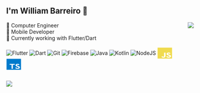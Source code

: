 <h2>I'm William Barreiro 👋</h2>

<img height="210em" src="https://github-readme-stats.vercel.app/api/top-langs/?username=WilliamFB&layout=compact&langs_count=8&theme=tokyonight" align="right"/>

<div>📖 Computer Engineer</div>
<div>📱 Mobile Developer</div>
<div>🎯 Currently working with Flutter/Dart</div>

<div style="display: inline_block">
  <br>
  <img align="center" alt="Flutter" height="30" width="40" src="https://cdn.jsdelivr.net/gh/devicons/devicon/icons/flutter/flutter-original.svg">
  <img align="center" alt="Dart" height="30" width="40" src="https://cdn.jsdelivr.net/gh/devicons/devicon/icons/dart/dart-original.svg">
  <img align="center" alt="Git" height="30" width="40" src="https://cdn.jsdelivr.net/gh/devicons/devicon/icons/git/git-original.svg">
  <img align="center" alt="Firebase" height="30" width="40" src="https://cdn.jsdelivr.net/gh/devicons/devicon/icons/firebase/firebase-plain.svg">
  <img align="center" alt="Java" height="30" width="40" src="https://cdn.jsdelivr.net/gh/devicons/devicon/icons/java/java-original.svg">
  <img align="center" alt="Kotlin" height="30" width="40" src="https://cdn.jsdelivr.net/gh/devicons/devicon/icons/kotlin/kotlin-original.svg">
  <img align="center" alt="NodeJS" height="30" width="40" src="https://cdn.jsdelivr.net/gh/devicons/devicon/icons/nodejs/nodejs-original.svg">
  <img align="center" alt="JS" height="30" width="40" src="https://raw.githubusercontent.com/devicons/devicon/master/icons/javascript/javascript-plain.svg">
  <img align="center" alt="TS" height="30" width="40" src="https://raw.githubusercontent.com/devicons/devicon/master/icons/typescript/typescript-plain.svg">
</div>

##

<div>
  <a href="https://www.linkedin.com/in/williambarreiro/">
    <img src="https://img.shields.io/badge/linkedin-0077B5?style=for-the-badge&logo=linkedin&logoColor=white">
  </a> 
</div>
